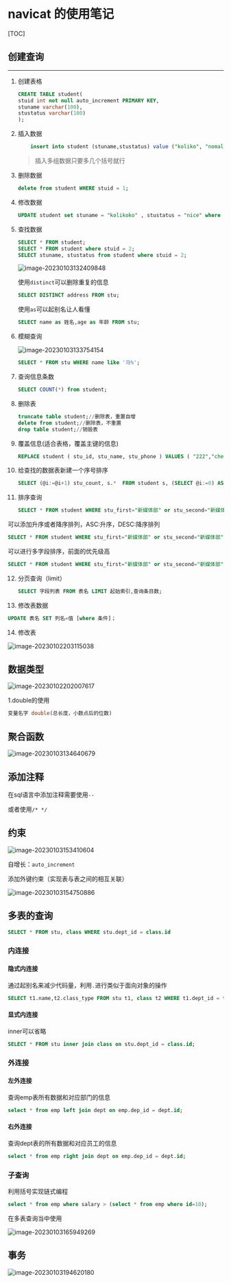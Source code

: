 # navicat 的使用笔记

[TOC]

## 创建查询

---

1. 创建表格

   ```sql
   CREATE TABLE student(
   stuid int not null auto_increment PRIMARY KEY,
   stuname varchar(100),
   stustatus varchar(100)
   );
   ```

2. 插入数据

   ```sql
       insert into student (stuname,stustatus) value ("koliko", "nomal");
   ```

   > 插入多组数据只要多几个括号就行

3. 删除数据

   ```sql
   delete from student WHERE stuid = 1;
   ```

4. 修改数据

   ```sql
   UPDATE student set stuname = "kolikoko" , stustatus = "nice" where stuid = 2 ;
   ```

5. 查找数据

   ```sql
   SELECT * FROM student;
   SELECT * FROM student where stuid = 2;
   SELECT stuname, stustatus from student where stuid = 2;
   ```

   ![image-20230103132409848](images/image-20230103132409848.png)

   使用`distinct`可以删除重复的信息

   ```sql
   SELECT DISTINCT address FROM stu;
   ```

   使用`as`可以起别名让人看懂

   ```sql
   SELECT name as 姓名,age as 年龄 FROM stu;
   ```

6. 模糊查询

   ![image-20230103133754154](images/image-20230103133754154.png)

   ```sql 
   SELECT * FROM stu WHERE name like '马%';
   ```

7. 查询信息条数

   ```sql
   SELECT COUNT(*) from student;
   ```

8. 删除表

   ```sql
   truncate table student;//删除表，重置自增
   delete from student;//删除表，不重置
   drop table student;//销毁表
   ```

9. 覆盖信息(适合表格，覆盖主键的信息)

   ```sql
   REPLACE student ( stu_id, stu_name, stu_phone ) VALUES ( "222","che","123");
   ```


9. 给查找的数据表新建一个序号排序

   ```sql
   SELECT (@i:=@i+1) stu_count, s.*  FROM student s, (SELECT @i:=0) AS stu_count10.给查找的数据一个排序要求
   ```

10. 排序查询

    ```sql 
    SELECT * FROM student WHERE stu_first="新媒体部" or stu_second="新媒体部" ORDER BY stu_first;
    ```

可以添加升序或者降序排列，ASC:升序，DESC:降序排列

```sql
SELECT * FROM student WHERE stu_first="新媒体部" or stu_second="新媒体部" ORDER BY stu_first DESC;
```

可以进行多字段排序，前面的优先级高

```sql
SELECT * FROM student WHERE stu_first="新媒体部" or stu_second="新媒体部" ORDER BY stu_first DESC,stu_class ASC;
```

12. 分页查询（limit）

    ```sql 
    SELECT 字段列表 FROM 表名 LIMIT 起始索引,查询条目数;
    ```

    

13. 修改表数据

```sql
UPDATE 表名 SET 列名=值 [where 条件]；
```



14. 修改表

![image-20230102203115038](images/image-20230102203115038.png)





## 数据类型

![image-20230102202007617](images/image-20230102202007617.png)



1.double的使用

```sql
变量名字 double(总长度，小数点后的位数)
```



## 聚合函数

![image-20230103134640679](images/image-20230103134640679.png)





## 添加注释

在sql语言中添加注释需要使用`-- `

或者使用`/* */`



## 约束

![image-20230103153410604](images/image-20230103153410604.png)

自增长：`auto_increment`



添加外键约束（实现表与表之间的相互关联）

![image-20230103154750886](images/image-20230103154750886.png)



## 多表的查询

```sql
SELECT * FROM stu, class WHERE stu.dept_id = class.id
```



### 内连接

#### 隐式内连接

通过起别名来减少代码量，利用`.`进行类似于面向对象的操作

```sql
SELECT t1.name,t2.class_type FROM stu t1, class t2 WHERE t1.dept_id = t2.id;
```

#### 显式内连接

inner可以省略

```sql
SELECT * FROM stu inner join class on stu.dept_id = class.id;
```



### 外连接

#### 左外连接

查询emp表所有数据和对应部门的信息

```sql
select * from emp left join dept on emp.dep_id = dept.id;
```

#### 右外连接

查询dept表的所有数据和对应员工的信息

```sql
select * from emp right join dept on emp.dep_id = dept.id;
```



### 子查询

利用括号实现链式编程

```sql
select * from emp where salary > (select * from emp where id=10);
```

在多表查询当中使用

![image-20230103165949269](images/image-20230103165949269.png)



## 事务

![image-20230103194620180](images/image-20230103194620180.png)
